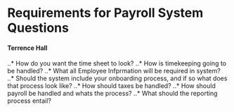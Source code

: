 # Requirements for Payroll System Questions
#### Terrence Hall

..* How do you want the time sheet to look?
..* How is timekeeping going to be handled?
..* What all Employee Infprmation will be required in system?
..* Should the system include your onboarding process, and if so what does that process look like?
..* How should taxes be handled?
..* How should payroll be handled and whats the process?
..* What should the reporting process entail?